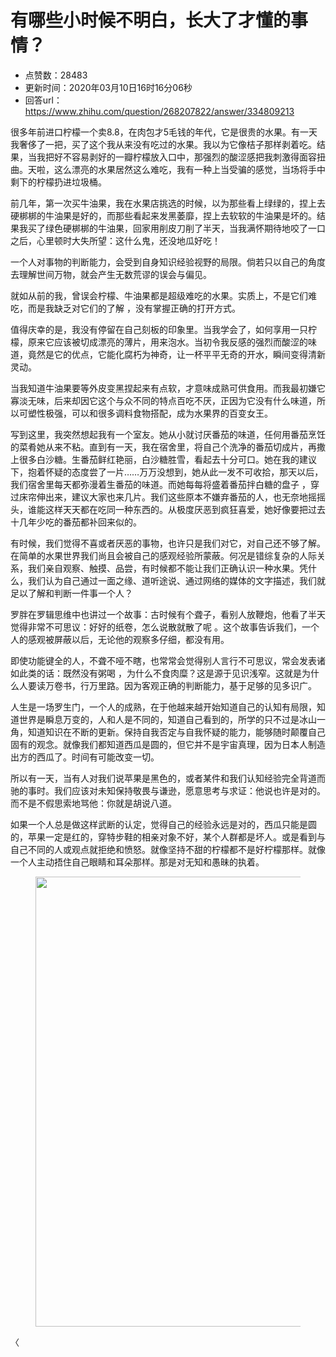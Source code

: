 # 有哪些小时候不明白，长大了才懂的事情？
- 点赞数：28483
- 更新时间：2020年03月10日16时16分06秒
- 回答url：https://www.zhihu.com/question/268207822/answer/334809213
<body>
 <p data-pid="N9ImWfWQ">很多年前进口柠檬一个卖8.8，在肉包才5毛钱的年代，它是很贵的水果。有一天我奢侈了一把，买了这个我从来没有吃过的水果。我以为它像桔子那样剥着吃。结果，当我把好不容易剥好的一瓣柠檬放入口中，那强烈的酸涩感把我刺激得面容扭曲。天啦，这么漂亮的水果居然这么难吃，我有一种上当受骗的感觉，当场将手中剩下的柠檬扔进垃圾桶。</p>
 <p data-pid="J_9dAYUR">前几年，第一次买牛油果，我在水果店挑选的时候，以为那些看上绿绿的，捏上去硬梆梆的牛油果是好的，而那些看起来发黑萎靡，捏上去软软的牛油果是坏的。结果我买了绿色硬梆梆的牛油果，回家用削皮刀削了半天，当我满怀期待地咬了一口之后，心里顿时大失所望：这什么鬼，还没地瓜好吃！</p>
 <p data-pid="guWhwx1f">一个人对事物的判断能力，会受到自身知识经验视野的局限。倘若只以自己的角度去理解世间万物，就会产生无数荒谬的误会与偏见。</p>
 <p data-pid="pDuSF8j6">就如从前的我，曾误会柠檬、牛油果都是超级难吃的水果。实质上，不是它们难吃，而是我缺乏对它们的了解 ，没有掌握正确的打开方式。</p>
 <p data-pid="q_MJGSqF">值得庆幸的是，我没有停留在自己刻板的印象里。当我学会了，如何享用一只柠檬，原来它应该被切成漂亮的薄片，用来泡水。当初令我反感的强烈而酸涩的味道，竟然是它的优点，它能化腐朽为神奇，让一杯平平无奇的开水，瞬间变得清新灵动。</p>
 <p data-pid="WoextKmT">当我知道牛油果要等外皮变黑捏起来有点软，才意味成熟可供食用。而我最初嫌它寡淡无味，后来却因它这个与众不同的特点百吃不厌，正因为它没有什么味道，所以可塑性极强，可以和很多调料食物搭配，成为水果界的百变女王。</p>
 <p data-pid="TkyDP1AQ">写到这里，我突然想起我有一个室友。她从小就讨厌番茄的味道，任何用番茄烹饪的菜肴她从来不粘。直到有一天，我在宿舍里，将自己个洗净的番茄切成片，再撒上很多白沙糖。生番茄鲜红艳丽，白沙糖胜雪，看起去十分可口。她在我的建议下，抱着怀疑的态度尝了一片……万万没想到，她从此一发不可收拾，那天以后，我们宿舍里每天都弥漫着生番茄的味道。而她每每将盛着番茄拌白糖的盘子 ，穿过床帘伸出来，建议大家也来几片。我们这些原本不嫌弃番茄的人，也无奈地摇摇头，谁能这样天天都在吃同一种东西的。从极度厌恶到疯狂喜爱，她好像要把过去十几年少吃的番茄都补回来似的。</p>
 <p data-pid="vasgN_Aw">有时候，我们觉得不喜或者厌恶的事物，也许只是我们对它，对自己还不够了解。在简单的水果世界我们尚且会被自己的感观经验所蒙蔽。何况是错综复杂的人际关系，我们亲自观察、触摸、品尝，有时候都不能让我们正确认识一种水果。凭什么，我们认为自己通过一面之缘、道听途说、通过网络的媒体的文字描述，我们就足以了解和判断一件事一个人？</p>
 <p data-pid="klq3Yq0f">罗胖在罗辑思维中也讲过一个故事：古时候有个聋子，看别人放鞭炮，他看了半天觉得非常不可思议：好好的纸卷，怎么说散就散了呢 。这个故事告诉我们，一个人的感观被屏蔽以后，无论他的观察多仔细，都没有用。</p>
 <p data-pid="RNFqGv0I">即使功能键全的人，不聋不哑不瞎，也常常会觉得别人言行不可思议，常会发表诸如此类的话：既然没有粥喝 ，为什么不食肉糜？这是源于见识浅窄。这就是为什么人要读万卷书，行万里路。因为客观正确的判断能力，基于足够的见多识广。</p>
 <p data-pid="MZR8fcX4">人生是一场罗生门，一个人的成熟，在于他越来越开始知道自己的认知有局限，知道世界是瞬息万变的，人和人是不同的，知道自己看到的，所学的只不过是冰山一角，知道知识在不断的更新。保持自我否定与自我怀疑的能力，能够随时颠覆自己固有的观念。就像我们都知道西瓜是圆的，但它并不是宇宙真理，因为日本人制造出方的西瓜了。时间有可能改变一切。</p>
 <p data-pid="0S8EQYOQ">所以有一天，当有人对我们说苹果是黑色的，或者某件和我们认知经验完全背道而驰的事时。我们应该对未知保持敬畏与谦逊，愿意思考与求证：他说也许是对的。而不是不假思索地骂他：你就是胡说八道。</p>
 <p data-pid="rueRyRCJ">如果一个人总是做这样武断的认定，觉得自己的经验永远是对的，西瓜只能是圆的，苹果一定是红的，穿特步鞋的相亲对象不好，某个人群都是坏人。或是看到与自己不同的人或观点就拒绝和愤怒。就像坚持不甜的柠檬都不是好柠檬那样。就像一个人主动捂住自己眼睛和耳朵那样。那是对无知和愚昧的执着。</p>
 <figure data-size="normal">
  <img src="https://pic1.zhimg.com/50/v2-88fc812cd8542266947b6b4af19f8c4a_720w.jpg?source=1940ef5c" data-caption="" data-size="normal" data-rawwidth="720" data-rawheight="232" data-original-token="v2-20e6970870d84d859fbd08b4fe3da662" data-default-watermark-src="https://pica.zhimg.com/50/v2-fd74aa1e20b81d7357dd37b5db281e70_720w.jpg?source=1940ef5c" class="origin_image zh-lightbox-thumb" width="720" data-original="https://pica.zhimg.com/v2-88fc812cd8542266947b6b4af19f8c4a_r.jpg?source=1940ef5c">
 </figure>
 <p data-pid="lRS7y9WV">〈</p>
</body>